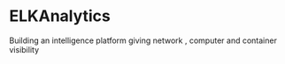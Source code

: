# ELKAnalytics
Building an intelligence platform giving network , computer and container visibility 
